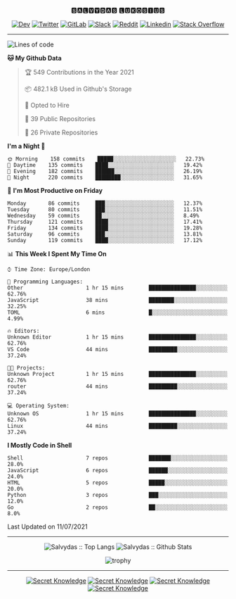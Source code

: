 <div align="center">
  
🆂🅰🅻🆅🆈🅳🅰🆂 🅻🆄🅺🅾🆂🅸🆄🆂 

  
[![Dev](https://img.shields.io/badge/-DEV-222222?style=flat-square&logo=dev.to&logoColor=white&link=https://dev.to/sso/)](https://dev.to/sso/)
[![Twitter](https://img.shields.io/badge/-Twitter-222222?style=flat-square&logo=twitter&logoColor=white&link=https://twitter.com/digital_wizz/)](https://twitter.com/digital_wizz/)
[![GitLab](https://img.shields.io/badge/-GitLab-222222?style=flat-square&logo=GitLab&logoColor=white&link=https://gitlab.com/ss-o/)](https://gitlab.com/ss-o/)
[![Slack](https://img.shields.io/badge/-Slack-222222?style=flat-square&logo=Slack&logoColor=white&link=https://digital-teams.slack.com/)](https://digital-teams.slack.com/)
[![Reddit](https://img.shields.io/badge/-Reddit-222222?style=flat-square&logo=Reddit&logoColor=white&link=https://https://www.reddit.com/user/ss-o/)](https://www.reddit.com/user/ss-o/)
[![Linkedin](https://img.shields.io/badge/-LinkedIn-222222?style=flat-square&logo=Linkedin&logoColor=white&link=https://www.linkedin.com/in/digital-clouds/)](https://www.linkedin.com/in/digital-clouds/)
[![Stack Overflow](https://img.shields.io/badge/-Stack%20Overflow-222222?style=flat-square&logo=stack-overflow&logoColor=white&link=https://stackoverflow.com/users/13893752/salvydas-lukosius)](https://stackoverflow.com/users/13893752/salvydas-lukosius)

</div>

---

<!--START_SECTION:waka-->
![Lines of code](https://img.shields.io/badge/From%20Hello%20World%20I%27ve%20Written-2.1%20million%20lines%20of%20code-blue)

**🐱 My Github Data** 

> 🏆 549 Contributions in the Year 2021
 > 
> 📦 482.1 kB Used in Github's Storage 
 > 
> 💼 Opted to Hire
 > 
> 📜 39 Public Repositories 
 > 
> 🔑 26 Private Repositories  
 > 
**I'm a Night 🦉** 

```text
🌞 Morning    158 commits    █████░░░░░░░░░░░░░░░░░░░░   22.73% 
🌆 Daytime    135 commits    ████░░░░░░░░░░░░░░░░░░░░░   19.42% 
🌃 Evening    182 commits    ██████░░░░░░░░░░░░░░░░░░░   26.19% 
🌙 Night      220 commits    ████████░░░░░░░░░░░░░░░░░   31.65%

```
📅 **I'm Most Productive on Friday** 

```text
Monday       86 commits     ███░░░░░░░░░░░░░░░░░░░░░░   12.37% 
Tuesday      80 commits     ███░░░░░░░░░░░░░░░░░░░░░░   11.51% 
Wednesday    59 commits     ██░░░░░░░░░░░░░░░░░░░░░░░   8.49% 
Thursday     121 commits    ████░░░░░░░░░░░░░░░░░░░░░   17.41% 
Friday       134 commits    ████░░░░░░░░░░░░░░░░░░░░░   19.28% 
Saturday     96 commits     ███░░░░░░░░░░░░░░░░░░░░░░   13.81% 
Sunday       119 commits    ████░░░░░░░░░░░░░░░░░░░░░   17.12%

```


📊 **This Week I Spent My Time On** 

```text
⌚︎ Time Zone: Europe/London

💬 Programming Languages: 
Other                    1 hr 15 mins        ███████████████░░░░░░░░░░   62.76% 
JavaScript               38 mins             ████████░░░░░░░░░░░░░░░░░   32.25% 
TOML                     6 mins              █░░░░░░░░░░░░░░░░░░░░░░░░   4.99%

🔥 Editors: 
Unknown Editor           1 hr 15 mins        ███████████████░░░░░░░░░░   62.76% 
VS Code                  44 mins             █████████░░░░░░░░░░░░░░░░   37.24%

🐱‍💻 Projects: 
Unknown Project          1 hr 15 mins        ███████████████░░░░░░░░░░   62.76% 
router                   44 mins             █████████░░░░░░░░░░░░░░░░   37.24%

💻 Operating System: 
Unknown OS               1 hr 15 mins        ███████████████░░░░░░░░░░   62.76% 
Linux                    44 mins             █████████░░░░░░░░░░░░░░░░   37.24%

```

**I Mostly Code in Shell** 

```text
Shell                    7 repos             ███████░░░░░░░░░░░░░░░░░░   28.0% 
JavaScript               6 repos             ██████░░░░░░░░░░░░░░░░░░░   24.0% 
HTML                     5 repos             █████░░░░░░░░░░░░░░░░░░░░   20.0% 
Python                   3 repos             ███░░░░░░░░░░░░░░░░░░░░░░   12.0% 
Go                       2 repos             ██░░░░░░░░░░░░░░░░░░░░░░░   8.0%

```



 Last Updated on 11/07/2021
<!--END_SECTION:waka-->

---

<div align=center>

![Salvydas :: Top Langs](https://github-readme-stats.vercel.app/api/top-langs/?username=ss-o&langs_count=8&card_width=300&theme=blue-green&layout=compact)
![Salvydas :: Github Stats](https://github-readme-stats.vercel.app/api?username=ss-o&theme=blue-green&layout=compact&no-frame=true)
 
![trophy](https://github-profile-trophy.vercel.app/?username=ss-o&theme=darkhub&rank=SSS,SS,S,AAA,AA,A,B,C&no-frame=true)

---


[![Secret Knowledge](https://github-readme-stats.vercel.app/api/pin/?username=github&repo=government.github.com&card_width=150&theme=blue-green&layout=compact)](https://github.com/github/government.github.com)
[![Secret Knowledge](https://github-readme-stats.vercel.app/api/pin/?username=ss-o&repo=the-book-of-secret-knowledge&card_width=150&theme=blue-green&layout=compact)](https://github.com/ss-o/the-book-of-secret-knowledge)
[![Secret Knowledge](https://github-readme-stats.vercel.app/api/pin/?username=digital-clouds&repo=awesome-machine-learning&card_width=150&theme=blue-green)](https://github.com/digital-clouds/awesome-machine-learning)
[![Secret Knowledge](https://github-readme-stats.vercel.app/api/pin/?username=security-io&repo=shodan-eye&card_width=150&theme=blue-green)](https://github.com/security-io/shodan-eye)

</div>

